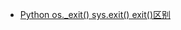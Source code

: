  - [Python os._exit() sys.exit() exit()区别](http://blog.csdn.net/taohuaxinmu123/article/details/39669495)